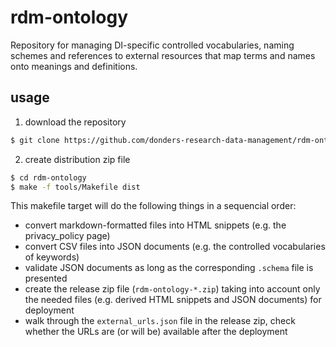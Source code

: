 # rdm-ontology
Repository for managing DI-specific controlled vocabularies, naming schemes and references to external resources that map terms and names onto meanings and definitions.

## usage

1. download the repository

  ```bash
  $ git clone https://github.com/donders-research-data-management/rdm-ontology
  ```

2. create distribution zip file 

  ```bash
  $ cd rdm-ontology
  $ make -f tools/Makefile dist 
  ```

  This makefile target will do the following things in a sequencial order:

  - convert markdown-formatted files into HTML snippets (e.g. the privacy_policy page)
  - convert CSV files into JSON documents (e.g. the controlled vocabularies of keywords)
  - validate JSON documents as long as the corresponding `.schema` file is presented
  - create the release zip file (`rdm-ontology-*.zip`) taking into account only the needed files (e.g. derived HTML snippets and JSON documents) for deployment
  - walk through the `external_urls.json` file in the release zip, check whether the URLs are (or will be) available after the deployment
